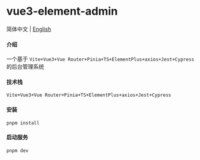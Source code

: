 # vue3-element-admin

简体中文 | [English](./README.en.md)

#### 介绍

一个基于 `Vite+Vue3+Vue Router+Pinia+TS+ElementPlus+axios+Jest+Cypress` 的后台管理系统

#### 技术栈

`Vite+Vue3+Vue Router+Pinia+TS+ElementPlus+axios+Jest+Cypress`

#### 安装

```shell
pnpm install
```

#### 启动服务

```shell
pnpm dev
```
